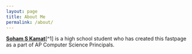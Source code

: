 ```yaml
---
layout: page
title: About Me
permalink: /about/
---
```


**[Soham S Kamat](https://soham360.github.io/csp-fastpages/)**[^1] is a high school student who has created this fastpage as a part of AP Computer Science Principals.
  